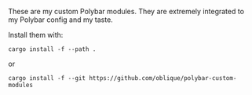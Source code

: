 These are my custom Polybar modules. They are extremely integrated
to my Polybar config and my taste.

Install them with:

```
cargo install -f --path .
```

or

```
cargo install -f --git https://github.com/oblique/polybar-custom-modules
```
